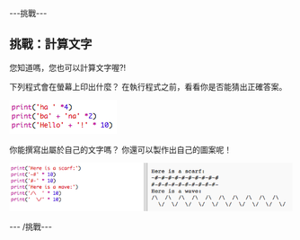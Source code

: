 \---挑戰\---

## 挑戰：計算文字

您知道嗎，您也可以計算文字喔?!

下列程式會在螢幕上印出什麼？ 在執行程式之前，看看你是否能猜出正確答案。

![截圖](images/me-text-calc.png)

你能撰寫出屬於自己的文字嗎？ 你還可以製作出自己的圖案呢！

![截圖](images/me-patterns.png)

\--- /挑戰\---